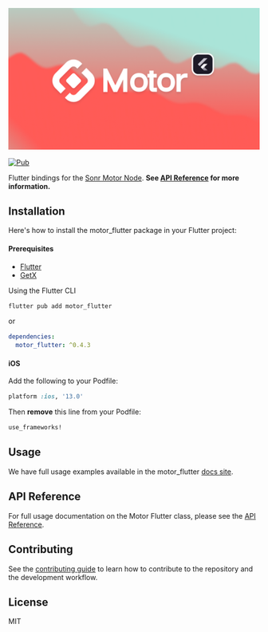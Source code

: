 ![Motor Flutter Banner](./doc/static-assets/gh-motor-banner.png)

[![Pub](https://img.shields.io/pub/v/motor_flutter.svg)](https://pub.dev/packages/motor_flutter)

Flutter bindings for the [Sonr Motor Node](https://docs.sonr.io). **See [API Reference](https://motor.build/motor_flutter/MotorFlutter-class.html) for more information.**

## Installation

Here's how to install the motor_flutter package in your Flutter project:

#### Prerequisites
* [Flutter](https://flutter.dev/docs/get-started/install)
* [GetX](https://pub.dev/packages/get)

Using the Flutter CLI

```sh
flutter pub add motor_flutter
```

or

```yaml
dependencies:
  motor_flutter: ^0.4.3
```

#### iOS

Add the following to your Podfile:

```ruby
platform :ios, '13.0'
```

Then **remove** this line from your Podfile:
```ruby
use_frameworks!
```


## Usage

We have full usage examples available in the motor_flutter [docs site](https://motor.build/motor_flutter/).

## API Reference

For full usage documentation on the Motor Flutter class, please see the [API Reference](https://motor.build/motor_flutter/MotorFlutter-class.html).

## Contributing

See the [contributing guide](CONTRIBUTING.md) to learn how to contribute to the repository and the development workflow.

## License

MIT
